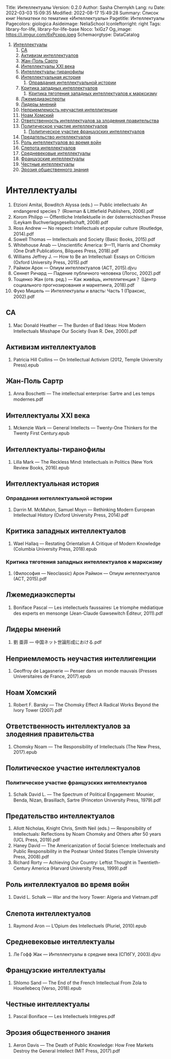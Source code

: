 Title: Интеллектуалы
Version: 0.2.0
Author: Sasha Chernykh
Lang: ru
Date: 2022-03-03 15:09:35
Modified: 2022-08-17 15:49:28
Summary: Список книг Нелиатеки по тематике «Интеллектуалы»
Pagetitle: Интеллектуалы
Pagecolors: giologica
Asideimage: NeliaSchool
Iconleftorright: right
Tags: library-for-life, library-for-life-base
Noco: 1xiGz7
Og_image: https://i.imgur.com/6xPcxpp.jpeg
Schemaorgtype: DataCatalog

<!-- MarkdownTOC -->

1. [Интеллектуалы](#Интеллектуалы)
	1. [CA](#CA)
	1. [Активизм интеллектуалов](#Активизм-интеллектуалов)
	1. [Жан-Поль Сартр](#Жан-Поль-Сартр)
	1. [Интеллектуалы XXI века](#Интеллектуалы-XXI-века)
	1. [Интеллектуалы-тиранофилы](#Интеллектуалы-тиранофилы)
	1. [Интеллектуальная история](#Интеллектуальная-история)
		1. [Оправдания интеллектуальной истории](#Оправдания-интеллектуальной-истории)
	1. [Критика западных интеллектуалов](#Критика-западных-интеллектуалов)
		1. [Критика тяготения западных интеллектуалов к марксизму](#Критика-тяготения-западных-интеллектуалов-к-марксизму)
	1. [Лжемедиаэксперты](#Лжемедиаэксперты)
	1. [Лидеры мнений](#Лидеры-мнений)
	1. [Неприемлемость неучастия интеллигенции](#Неприемлемость-неучастия-интеллигенции)
	1. [Ноам Хомский](#Ноам-Хомский)
	1. [Ответственность интеллектуалов за злодеяния правительства](#Ответственность-интеллектуалов-за-злодеяния-правительства)
	1. [Политическое участие интеллектуалов](#Политическое-участие-интеллектуалов)
		1. [Политическое участие французских интеллектуалов](#Политическое-участие-французских-интеллектуалов)
	1. [Предательство интеллектуалов](#Предательство-интеллектуалов)
	1. [Роль интеллектуалов во время войн](#Роль-интеллектуалов-во-время-войн)
	1. [Слепота интеллектуалов](#Слепота-интеллектуалов)
	1. [Средневековые интеллектуалы](#Средневековые-интеллектуалы)
	1. [Французские интеллектуалы](#Французские-интеллектуалы)
	1. [Честные интеллектуалы](#Честные-интеллектуалы)
	1. [Эрозия общественного знания](#Эрозия-общественного-знания)

<!-- /MarkdownTOC -->

<a id="Интеллектуалы"></a>
# Интеллектуалы

1. Etzioni Amitai, Bowditch Alyssa (eds.) — Public intellectuals꞉ An endangered species？ (Rowman & Littlefield Publishers, 2006).pdf
1. Korom Philipp — Öffentliche Intellektuelle in der österreichischen Presse (Leykam Buchverlagsgesellschaft, 2008).pdf
1. Ross Andrew — No respect꞉ Intellectuals et popular culture (Routledge, 2014).pdf
1. Sowell Thomas — Intellectuals and Society (Basic Books, 2015).pdf
1. Whitehouse Anab — Unscientific America꞉ 9—11, Harris and Chomsky (One Draft Publications, Bilquees Press, 2018).pdf
1. Williams Jeffrey J. — How to Be an Intellectual꞉ Essays on Criticism (Oxford University Press, 2015).pdf
1. Раймон Арон — Опиум интеллектуалов (АСТ, 2015).djvu
1. Сеннет Ричард — Падение публичного человека (Логос, 2002).pdf
1. Тощенко Жан (отв. ред.) — Как живёшь, интеллигенция？ (Центр социального прогнозирования и маркетинга, 2018).pdf
1. Фуко Мишель — Интеллектуалы и власть꞉ Часть 1 (Праксис, 2002).pdf

<a id="CA"></a>
## CA

1. Mac Donald Heather — The Burden of Bad Ideas꞉ How Modern Intellectuals Misshape Our Society (Ivan R. Dee, 2000).pdf

<a id="Активизм-интеллектуалов"></a>
## Активизм интеллектуалов

1. Patricia Hill Collins — On Intellectual Activism (2012, Temple University Press).epub

<a id="Жан-Поль-Сартр"></a>
## Жан-Поль Сартр

1. Anna Boschetti — The intellectual enterprise꞉ Sartre and Les temps modernes.pdf

<a id="Интеллектуалы-XXI-века"></a>
## Интеллектуалы XXI века

1. Mckenzie Wark — General Intellects — Twenty-One Thinkers for the Twenty First Century.epub

<a id="Интеллектуалы-тиранофилы"></a>
## Интеллектуалы-тиранофилы

1. Lilla Mark — The Reckless Mind꞉ Intellectuals in Politics (New York Review Books, 2016).epub

<a id="Интеллектуальная-история"></a>
## Интеллектуальная история

<a id="Оправдания-интеллектуальной-истории"></a>
### Оправдания интеллектуальной истории

1. Darrin M. McMahon, Samuel Moyn — Rethinking Modern European Intellectual History (Oxford University Press, 2014).pdf

<a id="Критика-западных-интеллектуалов"></a>
## Критика западных интеллектуалов

1. Wael Hallaq — Restating Orientalism A Critique of Modern Knowledge (Columbia University Press, 2018).epub

<a id="Критика-тяготения-западных-интеллектуалов-к-марксизму"></a>
### Критика тяготения западных интеллектуалов к марксизму

1. (Философия — Neoclassic) Арон Раймон — Опиум интеллектуалов (АСТ, 2015).pdf

<a id="Лжемедиаэксперты"></a>
## Лжемедиаэксперты

1. Boniface Pascal — Les intellectuels faussaires꞉ Le triomphe médiatique des experts en mensonge (Jean-Claude Gawsewitch Éditeur, 2011).pdf

<a id="Лидеры-мнений"></a>
## Лидеры мнений

1. 劉 亜菲 — 中国ネット世論形成における.pdf

<a id="Неприемлемость-неучастия-интеллигенции"></a>
## Неприемлемость неучастия интеллигенции

1. Geoffroy de Lagasnerie — Penser dans un monde mauvais (Presses Universitaires de France, 2017).epub

<a id="Ноам-Хомский"></a>
## Ноам Хомский

1. Robert F. Barsky — The Chomsky Effect A Radical Works Beyond the Ivory Tower (2007).pdf

<a id="Ответственность-интеллектуалов-за-злодеяния-правительства"></a>
## Ответственность интеллектуалов за злодеяния правительства

1. Chomsky Noam — The Responsibility of Intellectuals (The New Press, 2017).epub

<a id="Политическое-участие-интеллектуалов"></a>
## Политическое участие интеллектуалов

<a id="Политическое-участие-французских-интеллектуалов"></a>
### Политическое участие французских интеллектуалов

1. Schalk David L. — The Spectrum of Political Engagement꞉ Mounier, Benda, Nizan, Brasillach, Sartre (Princeton University Press, 1979).pdf

<a id="Предательство-интеллектуалов"></a>
## Предательство интеллектуалов

1. Allott Nicholas, Knight Chris, Smith Neil (eds.) — Responsibility of Intellectuals꞉ Reflections by Noam Chomsky and Others after 50 years (UCL Press, 2019).pdf
1. Haney David — The Americanization of Social Science꞉ Intellectuals and Public Responsibility in the Postwar United States (Temple University Press, 2008).pdf
1. Richard Rorty — Achieving Our Country꞉ Leftist Thought in Twentieth-Century America (Harvard University Press, 1999).pdf

<a id="Роль-интеллектуалов-во-время-войн"></a>
## Роль интеллектуалов во время войн

1. David L. Schalk — War and the Ivory Tower꞉ Algeria and Vietnam.pdf

<a id="Слепота-интеллектуалов"></a>
## Слепота интеллектуалов

1. Raymond Aron — L’Opium des Intellectuels (Pluriel, 2010).epub

<a id="Средневековые-интеллектуалы"></a>
## Средневековые интеллектуалы

1. Ле Гофф Жак — Интеллектуалы в средние века (СПбГУ, 2003).djvu

<a id="Французские-интеллектуалы"></a>
## Французские интеллектуалы

1. Shlomo Sand — The End of the French Intellectual From Zola to Houellebecq (Verso, 2018).epub

<a id="Честные-интеллектуалы"></a>
## Честные интеллектуалы

1. Pascal Boniface — Les Intellectuels Intègres.pdf

<a id="Эрозия-общественного-знания"></a>
## Эрозия общественного знания

1. Aeron Davis — The Death of Public Knowledge꞉ How Free Markets Destroy the General Intellect (MIT Press, 2017).pdf
